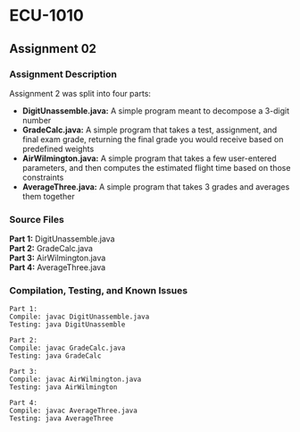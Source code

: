 # ECU-1010

## Assignment 02
### Assignment Description
Assignment 2 was split into four parts:
- <b>DigitUnassemble.java:</b> A simple program meant to decompose a 3-digit number
- <b>GradeCalc.java:</b> A simple program that takes a test, assignment, and final exam grade, returning the final grade you would receive based on predefined weights
- <b>AirWilmington.java:</b> A simple program that takes a few user-entered parameters, and then computes the estimated flight time based on those constraints
- <b>AverageThree.java:</b> A simple program that takes 3 grades and averages them together
### Source Files
<b>Part 1:</b> DigitUnassemble.java <br/>
<b>Part 2:</b> GradeCalc.java <br/>
<b>Part 3:</b> AirWilmington.java <br/>
<b>Part 4:</b> AverageThree.java <br/>
### Compilation, Testing, and Known Issues
```
Part 1:
Compile: javac DigitUnassemble.java
Testing: java DigitUnassemble

Part 2:
Compile: javac GradeCalc.java
Testing: java GradeCalc

Part 3:
Compile: javac AirWilmington.java
Testing: java AirWilmington

Part 4:
Compile: javac AverageThree.java
Testing: java AverageThree
```
